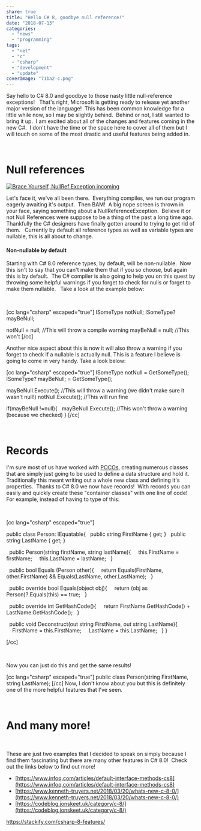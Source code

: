 ```yaml
---
share: true
title: "Hello C# 8, goodbye null reference!"
date: "2018-07-13"
categories: 
  - "news"
  - "programming"
tags: 
  - "net"
  - "c"
  - "csharp"
  - "development"
  - "update"
coverImage: "71ba2-c.png"
---
```


Say hello to C# 8.0 and goodbye to those nasty little null-reference exceptions!   That's right, Microsoft is getting ready to release yet another major version of the language!  This has been common knowledge for a little while now, so I may be slightly behind.  Behind or not, I still wanted to bring it up.  I am excited about all of the changes and features coming in the new C#.  I don't have the time or the space here to cover all of them but I will touch on some of the most drastic and useful features being added in.

 

# Null references

[![Brace Yourself, NullRef Exception incoming](8535e-brace-yourself-nullreferenceexception-incoming.jpg)](https://dccoder.files.wordpress.com/2020/09/8535e-brace-yourself-nullreferenceexception-incoming.jpg)

Let's face it, we've all been there.  Everything compiles, we run our program eagerly awaiting it's output.  Then BAM!  A big nope screen is thrown in your face, saying something about a NullReferenceException.  Believe it or not Null References were suppose to be a thing of the past a long time ago.  Thankfully the C# designers have finally gotten around to trying to get rid of them.   Currently by default all reference types as well as variable types are nullable, this is all about to change.

#### Non-nullable by default

Starting with C# 8.0 reference types, by default, will be non-nullable.  Now this isn't to say that you can't make them that if you so choose, but again this is by default.  The C# compiler is also going to help you on this quest by throwing some helpful warnings if you forget to check for nulls or forget to make them nullable.   Take a look at the example below:

 

\[cc lang="csharp" escaped="true"\] ISomeType notNull; ISomeType? mayBeNull;

notNull = null; //This will throw a compile warning mayBeNull = null; //This won't \[/cc\]

Another nice aspect about this is now it will also throw a warning if you forget to check if a nullable is actually null. This is a feature I believe is going to come in very handy. Take a look below:

\[cc lang="csharp" escaped="true"\] ISomeType notNull = GetSomeType(); ISomeType? mayBeNull; = GetSomeType();

mayBeNull.Execute(); //This will throw a warning (we didn't make sure it wasn't null!) notNull.Execute(); //This will run fine

if(mayBeNull !=null){   mayBeNull.Execute(); //This won't throw a warning (because we checked) } \[/cc\]

 

# Records

I'm sure most of us have worked with [POCOs](https://en.wikipedia.org/wiki/Plain_old_CLR_object), creating numerous classes that are simply just going to be used to define a data structure and hold it.  Traditionally this meant writing out a whole new class and defining it's properties.  Thanks to C# 8.0 we now have records!  With records you can easily and quickly create these "container classes" with one line of code!  For example, instead of having to type of this:

 

\[cc lang="csharp" escaped="true"\]

public class Person: IEquatable<Person>{   public string FirstName { get; }   public string LastName { get; }

  public Person(string firstName, string lastName){     this.FirstName = firstName;     this.LastName = lastName;   }

  public bool Equals (Person other){     return Equals(FirstName, other.FirstName) && Equals(LastName, other.LastName);   }

  public override bool Equals(object obj){     return (obj as Person)?.Equals(this) == true;   }

  public override int GetHashCode(){     return FirstName.GetHashCode() + LastName.GetHashCode();   }

  public void Deconstruct(out string FirstName, out string LastName){     FirstName = this.FirstName;     LastName = this.LastName;   } }

\[/cc\]

 

Now you can just do this and get the same results!

\[cc lang="csharp" escaped="true"\] public class Person(string FirstName, string LastName); \[/cc\] Now, I don't know about you but this is definitely one of the more helpful features that I've seen.

 

# And many more!

 

These are just two examples that I decided to speak on simply because I find them fascinating but there are many other features in C# 8.0!  Check out the links below to find out more!

- [https://www.infoq.com/articles/default-interface-methods-cs8](https://www.infoq.com/articles/default-interface-methods-cs8)
- [https://www.kenneth-truyers.net/2018/03/20/whats-new-c-8-0/](https://www.kenneth-truyers.net/2018/03/20/whats-new-c-8-0/)
- [https://codeblog.jonskeet.uk/category/c-8/](https://codeblog.jonskeet.uk/category/c-8/)

https://stackify.com/csharp-8-features/
